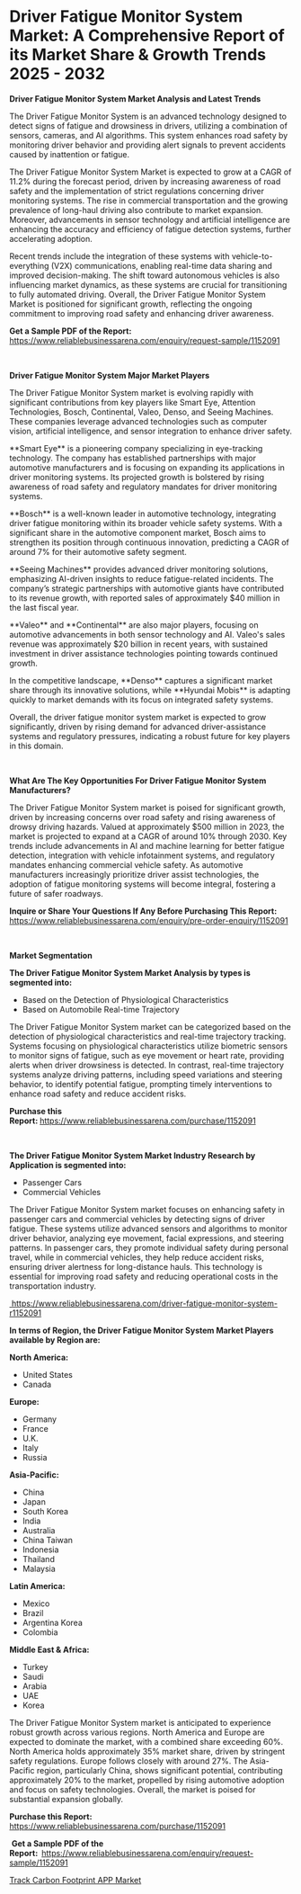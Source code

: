<p><h1>Driver Fatigue Monitor System Market: A Comprehensive Report of its Market Share & Growth Trends 2025 - 2032</h1></p><p><strong>Driver Fatigue Monitor System Market Analysis and Latest Trends</strong></p>
<p><p>The Driver Fatigue Monitor System is an advanced technology designed to detect signs of fatigue and drowsiness in drivers, utilizing a combination of sensors, cameras, and AI algorithms. This system enhances road safety by monitoring driver behavior and providing alert signals to prevent accidents caused by inattention or fatigue.</p><p>The Driver Fatigue Monitor System Market is expected to grow at a CAGR of 11.2% during the forecast period, driven by increasing awareness of road safety and the implementation of strict regulations concerning driver monitoring systems. The rise in commercial transportation and the growing prevalence of long-haul driving also contribute to market expansion. Moreover, advancements in sensor technology and artificial intelligence are enhancing the accuracy and efficiency of fatigue detection systems, further accelerating adoption.</p><p>Recent trends include the integration of these systems with vehicle-to-everything (V2X) communications, enabling real-time data sharing and improved decision-making. The shift toward autonomous vehicles is also influencing market dynamics, as these systems are crucial for transitioning to fully automated driving. Overall, the Driver Fatigue Monitor System Market is positioned for significant growth, reflecting the ongoing commitment to improving road safety and enhancing driver awareness.</p></p>
<p><strong>Get a Sample PDF of the Report:&nbsp;</strong> <a href="https://www.reliablebusinessarena.com/enquiry/request-sample/1152091?utm_campaign=3221&utm_medium=2&utm_source=Github&utm_content=ia&utm_term=10032025&utm_id=driver-fatigue-monitor-system">https://www.reliablebusinessarena.com/enquiry/request-sample/1152091</a></p>
<p>&nbsp;</p>
<p><strong>Driver Fatigue Monitor System Major Market Players</strong></p>
<p><p>The Driver Fatigue Monitor System market is evolving rapidly with significant contributions from key players like Smart Eye, Attention Technologies, Bosch, Continental, Valeo, Denso, and Seeing Machines. These companies leverage advanced technologies such as computer vision, artificial intelligence, and sensor integration to enhance driver safety.</p><p>**Smart Eye** is a pioneering company specializing in eye-tracking technology. The company has established partnerships with major automotive manufacturers and is focusing on expanding its applications in driver monitoring systems. Its projected growth is bolstered by rising awareness of road safety and regulatory mandates for driver monitoring systems.</p><p>**Bosch** is a well-known leader in automotive technology, integrating driver fatigue monitoring within its broader vehicle safety systems. With a significant share in the automotive component market, Bosch aims to strengthen its position through continuous innovation, predicting a CAGR of around 7% for their automotive safety segment.</p><p>**Seeing Machines** provides advanced driver monitoring solutions, emphasizing AI-driven insights to reduce fatigue-related incidents. The company’s strategic partnerships with automotive giants have contributed to its revenue growth, with reported sales of approximately $40 million in the last fiscal year.</p><p>**Valeo** and **Continental** are also major players, focusing on automotive advancements in both sensor technology and AI. Valeo's sales revenue was approximately $20 billion in recent years, with sustained investment in driver assistance technologies pointing towards continued growth.</p><p>In the competitive landscape, **Denso** captures a significant market share through its innovative solutions, while **Hyundai Mobis** is adapting quickly to market demands with its focus on integrated safety systems.</p><p>Overall, the driver fatigue monitor system market is expected to grow significantly, driven by rising demand for advanced driver-assistance systems and regulatory pressures, indicating a robust future for key players in this domain.</p></p>
<p>&nbsp;</p>
<p><strong>What Are The Key Opportunities For Driver Fatigue Monitor System Manufacturers?</strong></p>
<p><p>The Driver Fatigue Monitor System market is poised for significant growth, driven by increasing concerns over road safety and rising awareness of drowsy driving hazards. Valued at approximately $500 million in 2023, the market is projected to expand at a CAGR of around 10% through 2030. Key trends include advancements in AI and machine learning for better fatigue detection, integration with vehicle infotainment systems, and regulatory mandates enhancing commercial vehicle safety. As automotive manufacturers increasingly prioritize driver assist technologies, the adoption of fatigue monitoring systems will become integral, fostering a future of safer roadways.</p></p>
<p><strong>Inquire or Share Your Questions If Any Before Purchasing This Report:</strong> <a href="https://www.reliablebusinessarena.com/enquiry/pre-order-enquiry/1152091?utm_campaign=3221&utm_medium=2&utm_source=Github&utm_content=ia&utm_term=10032025&utm_id=driver-fatigue-monitor-system">https://www.reliablebusinessarena.com/enquiry/pre-order-enquiry/1152091</a></p>
<p>&nbsp;</p>
<p><strong>Market Segmentation</strong></p>
<p><strong>The Driver Fatigue Monitor System Market Analysis by types is segmented into:</strong></p>
<p><ul><li>Based on the Detection of Physiological Characteristics</li><li>Based on Automobile Real-time Trajectory</li></ul></p>
<p><p>The Driver Fatigue Monitor System market can be categorized based on the detection of physiological characteristics and real-time trajectory tracking. Systems focusing on physiological characteristics utilize biometric sensors to monitor signs of fatigue, such as eye movement or heart rate, providing alerts when driver drowsiness is detected. In contrast, real-time trajectory systems analyze driving patterns, including speed variations and steering behavior, to identify potential fatigue, prompting timely interventions to enhance road safety and reduce accident risks.</p></p>
<p><strong>Purchase this Report:&nbsp;</strong><a href="https://www.reliablebusinessarena.com/purchase/1152091?utm_campaign=3221&utm_medium=2&utm_source=Github&utm_content=ia&utm_term=10032025&utm_id=driver-fatigue-monitor-system">https://www.reliablebusinessarena.com/purchase/1152091</a></p>
<p>&nbsp;</p>
<p><strong>The Driver Fatigue Monitor System Market Industry Research by Application is segmented into:</strong></p>
<p><ul><li>Passenger Cars</li><li>Commercial Vehicles</li></ul></p>
<p><p>The Driver Fatigue Monitor System market focuses on enhancing safety in passenger cars and commercial vehicles by detecting signs of driver fatigue. These systems utilize advanced sensors and algorithms to monitor driver behavior, analyzing eye movement, facial expressions, and steering patterns. In passenger cars, they promote individual safety during personal travel, while in commercial vehicles, they help reduce accident risks, ensuring driver alertness for long-distance hauls. This technology is essential for improving road safety and reducing operational costs in the transportation industry.</p></p>
<p><a href="https://www.reliablebusinessarena.com/driver-fatigue-monitor-system-r1152091?utm_campaign=3221&utm_medium=2&utm_source=Github&utm_content=ia&utm_term=10032025&utm_id=driver-fatigue-monitor-system">&nbsp;https://www.reliablebusinessarena.com/driver-fatigue-monitor-system-r1152091</a></p>
<p><strong>In terms of Region, the Driver Fatigue Monitor System Market Players available by Region are:</strong></p>
<p>
    <p> <strong> North America: </strong>
        <ul>
            <li>United States</li>
            <li>Canada</li>
        </ul>
        </p> 
    <p> <strong> Europe: </strong>
        <ul>
            <li>Germany</li>
            <li>France</li>
            <li>U.K.</li>
            <li>Italy</li>
            <li>Russia</li>
        </ul>
        </p> 
    <p> <strong> Asia-Pacific: </strong>
        <ul>
            <li>China</li>
            <li>Japan</li>
            <li>South Korea</li>
            <li>India</li>
            <li>Australia</li>
            <li>China Taiwan</li>
            <li>Indonesia</li>
            <li>Thailand</li>
            <li>Malaysia</li>
        </ul>
        </p> 
    <p> <strong> Latin America: </strong>
        <ul>
            <li>Mexico</li>
            <li>Brazil</li>
            <li>Argentina Korea</li>
            <li>Colombia</li>
        </ul>
        </p> 
    <p> <strong> Middle East & Africa: </strong>
        <ul>
            <li>Turkey</li>
            <li>Saudi</li>
            <li>Arabia</li>
            <li>UAE</li>
            <li>Korea</li>
        </ul>
    </p>
    </p>
<p><p>The Driver Fatigue Monitor System market is anticipated to experience robust growth across various regions. North America and Europe are expected to dominate the market, with a combined share exceeding 60%. North America holds approximately 35% market share, driven by stringent safety regulations. Europe follows closely with around 27%. The Asia-Pacific region, particularly China, shows significant potential, contributing approximately 20% to the market, propelled by rising automotive adoption and focus on safety technologies. Overall, the market is poised for substantial expansion globally.</p></p>
<p><strong>Purchase this Report: </strong><a href="https://www.reliablebusinessarena.com/purchase/1152091?utm_campaign=3221&utm_medium=2&utm_source=Github&utm_content=ia&utm_term=10032025&utm_id=driver-fatigue-monitor-system">https://www.reliablebusinessarena.com/purchase/1152091</a></p>
<p>&nbsp;<strong>Get a Sample PDF of the Report:&nbsp;&nbsp;</strong><a href="https://www.reliablebusinessarena.com/enquiry/request-sample/1152091?utm_campaign=3221&utm_medium=2&utm_source=Github&utm_content=ia&utm_term=10032025&utm_id=driver-fatigue-monitor-system">https://www.reliablebusinessarena.com/enquiry/request-sample/1152091</a></p>
<p><strong></strong></p>
<p><p><a href="https://github.com/joshuagarcia509/Market-Research-Report-List-1/blob/main/track-carbon-footprint-app-market.md?utm_campaign=3221&utm_medium=2&utm_source=Github&utm_content=ia&utm_term=10032025&utm_id=driver-fatigue-monitor-system">Track Carbon Footprint APP Market</a></p></p>